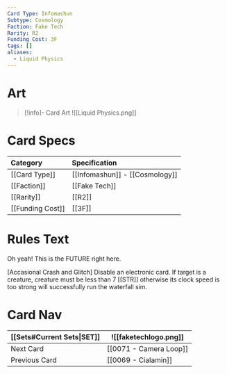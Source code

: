 ```yaml
---
Card Type: Infomashun
Subtype: Cosmology
Faction: Fake Tech
Rarity: R2
Funding Cost: 3F
tags: []
aliases:
  - Liquid Physics
---
```

# Art

> [!info]- Card Art
> ![[Liquid Physics.png]]

# Card Specs

| Category | Specification| 
| :--- | :--- |
| [[Card Type]] | [[Infomashun]] - [[Cosmology]] |  
| [[Faction]] | [[Fake Tech]] |  
| [[Rarity]] | [[R2]] | 
| [[Funding Cost]] | [[3F]] | 

# Rules Text  

Oh yeah! This is the FUTURE right here.  

[Accasional Crash and Glitch] Disable an electronic card. If target is a creature, creature must be less than 7 [[STR]] otherwise its clock speed is too strong will successfully run the waterfall sim.  

# Card Nav

| [[Sets#Current Sets\|SET]]           | ![[faketechlogo.png]]          |
| ------------- | ------------------------------ |
| Next Card     | [[0071 - Camera Loop]] |
| Previous Card | [[0069 - Cialamin]]         |


